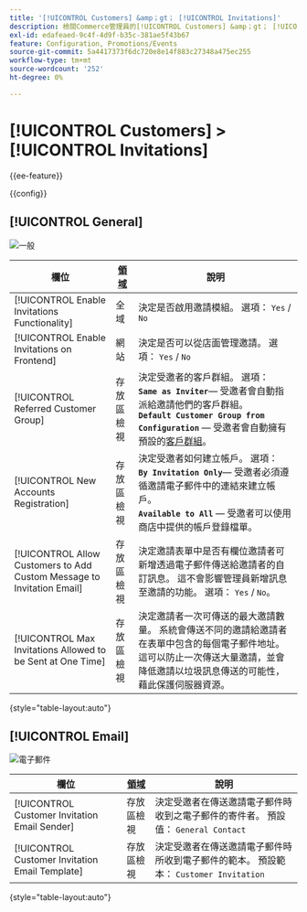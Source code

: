 ```yaml
---
title: '[!UICONTROL Customers] &amp；gt； [!UICONTROL Invitations]'
description: 檢閱Commerce管理員的[!UICONTROL Customers] &amp；gt； [!UICONTROL Invitations]頁面上的組態設定。
exl-id: edafeaed-9c4f-4d9f-b35c-381ae5f43b67
feature: Configuration, Promotions/Events
source-git-commit: 5a4417373f6dc720e8e14f883c27348a475ec255
workflow-type: tm+mt
source-wordcount: '252'
ht-degree: 0%

---
```


# [!UICONTROL Customers] > [!UICONTROL Invitations]

{{ee-feature}}

{{config}}

## [!UICONTROL General]

![一般](./assets/invitations-general.png)<!-- zoom -->

<!-- [General](https://experienceleague.adobe.com/en/docs/commerce-admin/marketing/promotions/events/invitations#enable-invitations-for-your-store) -->

| 欄位 | [領域](../../getting-started/websites-stores-views.md#scope-settings) | 說明 |
|--- |--- |--- |
| [!UICONTROL Enable Invitations Functionality] | 全域 | 決定是否啟用邀請模組。 選項： `Yes` / `No` |
| [!UICONTROL Enable Invitations on Frontend] | 網站 | 決定是否可以從店面管理邀請。 選項： `Yes` / `No` |
| [!UICONTROL Referred Customer Group] | 存放區檢視 | 決定受邀者的客戶群組。 選項： <br/>**`Same as Inviter`**— 受邀者會自動指派給邀請他們的客戶群組。<br/>**`Default Customer Group from Configuration`** — 受邀者會自動擁有預設的[客戶群組](../../customers/customer-groups.md)。 |
| [!UICONTROL New Accounts Registration] | 存放區檢視 | 決定受邀者如何建立帳戶。 選項： <br/>**`By Invitation Only`**— 受邀者必須遵循邀請電子郵件中的連結來建立帳戶。<br/>**`Available to All`** — 受邀者可以使用商店中提供的帳戶登錄檔單。 |
| [!UICONTROL Allow Customers to Add Custom Message to Invitation Email] | 存放區檢視 | 決定邀請表單中是否有欄位邀請者可新增透過電子郵件傳送給邀請者的自訂訊息。 這不會影響管理員新增訊息至邀請的功能。 選項： `Yes` / `No`。 |
| [!UICONTROL Max Invitations Allowed to be Sent at One Time] | 存放區檢視 | 決定邀請者一次可傳送的最大邀請數量。 系統會傳送不同的邀請給邀請者在表單中包含的每個電子郵件地址。 這可以防止一次傳送大量邀請，並會降低邀請以垃圾訊息傳送的可能性，藉此保護伺服器資源。 |

{style="table-layout:auto"}

## [!UICONTROL Email]

![電子郵件](./assets/invitations-email.png)<!-- zoom -->

<!-- [Email](https://experienceleague.adobe.com/en/docs/commerce-admin/marketing/promotions/events/invitations#enable-invitations-for-your-store) -->

| 欄位 | [領域](../../getting-started/websites-stores-views.md#scope-settings) | 說明 |
|--- |--- |--- |
| [!UICONTROL Customer Invitation Email Sender] | 存放區檢視 | 決定受邀者在傳送邀請電子郵件時收到之電子郵件的寄件者。 預設值： `General Contact` |
| [!UICONTROL Customer Invitation Email Template] | 存放區檢視 | 決定受邀者在傳送邀請電子郵件時所收到電子郵件的範本。 預設範本： `Customer Invitation` |

{style="table-layout:auto"}
